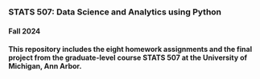 ### STATS 507: Data Science and Analytics using Python
#### Fall 2024

#### This repository includes the eight homework assignments and the final project from the graduate-level course STATS 507 at the University of Michigan, Ann Arbor.